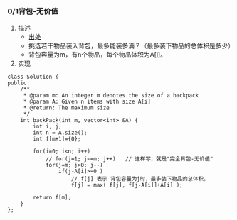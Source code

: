 
### 0/1背包-无价值
1. 描述
    - [出处](https://www.lintcode.com/problem/backpack/description)
    - 挑选若干物品装入背包，最多能装多满？（最多装下物品的总体积是多少）
    - 背包容量为m，有n个物品，每个物品体积为A[i]。
2. 实现
```
class Solution {
public:
    /**
     * @param m: An integer m denotes the size of a backpack
     * @param A: Given n items with size A[i]
     * @return: The maximum size
     */
    int backPack(int m, vector<int> &A) {
        int i, j;
        int n = A.size();
        int f[m+1]={0};
        
        for(i=0; i<n; i++)
            // for(j=1; j<=m; j++)   // 这样写，就是"完全背包-无价值"
            for(j=m; j>0; j--)
                if(j-A[i]>=0 )
                    // f[j] 表示 背包容量为j时，最多装下物品的总体积。
                    f[j] = max( f[j], f[j-A[i]]+A[i] );
        
        return f[m];
    }
};
```
